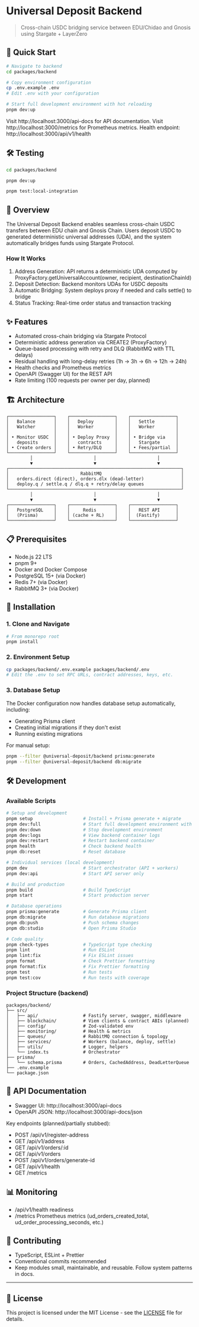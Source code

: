 # Universal Deposit Backend

> Cross-chain USDC bridging service between EDU/Chidao and Gnosis using Stargate + LayerZero

## 🚀 Quick Start

```bash
# Navigate to backend
cd packages/backend

# Copy environment configuration
cp .env.example .env
# Edit .env with your configuration

# Start full development environment with hot reloading
pnpm dev:up
```

Visit http://localhost:3000/api-docs for API documentation.
Visit http://localhost:3000/metrics for Prometheus metrics.
Health endpoint: http://localhost:3000/api/v1/health

## 🛠️ Testing

```bash
cd packages/backend

pnpm dev:up

pnpm test:local-integration
```

## 🎯 Overview

The Universal Deposit Backend enables seamless cross-chain USDC transfers between EDU chain and Gnosis Chain. Users deposit USDC to generated deterministic universal addresses (UDA), and the system automatically bridges funds using Stargate Protocol.

### How It Works

1. Address Generation: API returns a deterministic UDA computed by ProxyFactory.getUniversalAccount(owner, recipient, destinationChainId)
2. Deposit Detection: Backend monitors UDAs for USDC deposits
3. Automatic Bridging: System deploys proxy if needed and calls settle() to bridge
4. Status Tracking: Real-time order status and transaction tracking

## ✨ Features

- Automated cross-chain bridging via Stargate Protocol
- Deterministic address generation via CREATE2 (ProxyFactory)
- Queue-based processing with retry and DLQ (RabbitMQ with TTL delays)
- Residual handling with long-delay retries (1h → 3h → 6h → 12h → 24h)
- Health checks and Prometheus metrics
- OpenAPI (Swagger UI) for the REST API
- Rate limiting (100 requests per owner per day, planned)

## 🏗️ Architecture

```
┌─────────────────┐    ┌─────────────────┐    ┌─────────────────┐
│   Balance       │    │   Deploy        │    │   Settle        │
│   Watcher       │    │   Worker        │    │   Worker        │
│                 │    │                 │    │                 │
│ • Monitor USDC  │    │ • Deploy Proxy  │    │ • Bridge via    │
│   deposits      │    │   contracts     │    │   Stargate      │
│ • Create orders │    │ • Retry/DLQ     │    │ • Fees/partial  │
└─────────────────┘    └─────────────────┘    └─────────────────┘
         │                       │                       │
         ▼                       ▼                       ▼
┌─────────────────────────────────────────────────────────────────┐
│                           RabbitMQ                              │
│   orders.direct (direct), orders.dlx (dead-letter)              │
│   deploy.q / settle.q / dlq.q + retry/delay queues              │
└─────────────────────────────────────────────────────────────────┘
         │                       │                       │
         ▼                       ▼                       ▼
┌─────────────────┐    ┌─────────────────┐    ┌─────────────────┐
│   PostgreSQL    │    │     Redis       │    │   REST API      │
│   (Prisma)      │    │ (cache + RL)    │    │  (Fastify)      │
└─────────────────┘    └─────────────────┘    └─────────────────┘
```

## 📋 Prerequisites

- Node.js 22 LTS
- pnpm 9+
- Docker and Docker Compose
- PostgreSQL 15+ (via Docker)
- Redis 7+ (via Docker)
- RabbitMQ 3+ (via Docker)

## 🔧 Installation

### 1. Clone and Navigate

```bash
# From monorepo root
pnpm install
```

### 2. Environment Setup

```bash
cp packages/backend/.env.example packages/backend/.env
# Edit the .env to set RPC URLs, contract addresses, keys, etc.
```

### 3. Database Setup

The Docker configuration now handles database setup automatically, including:

- Generating Prisma client
- Creating initial migrations if they don't exist
- Running existing migrations

For manual setup:

```bash
pnpm --filter @universal-deposit/backend prisma:generate
pnpm --filter @universal-deposit/backend db:migrate
```

## 🛠️ Development

### Available Scripts

```bash
# Setup and development
pnpm setup                   # Install + Prisma generate + migrate
pnpm dev:full                # Start full development environment with hot reload
pnpm dev:down                # Stop development environment
pnpm dev:logs                # View backend container logs
pnpm dev:restart             # Restart backend container
pnpm health                  # Check backend health
pnpm db:reset                # Reset database

# Individual services (local development)
pnpm dev                     # Start orchestrator (API + workers)
pnpm dev:api                 # Start API server only

# Build and production
pnpm build                   # Build TypeScript
pnpm start                   # Start production server

# Database operations
pnpm prisma:generate         # Generate Prisma client
pnpm db:migrate              # Run database migrations
pnpm db:push                 # Push schema changes
pnpm db:studio               # Open Prisma Studio

# Code quality
pnpm check-types             # TypeScript type checking
pnpm lint                    # Run ESLint
pnpm lint:fix                # Fix ESLint issues
pnpm format                  # Check Prettier formatting
pnpm format:fix              # Fix Prettier formatting
pnpm test                    # Run tests
pnpm test:cov                # Run tests with coverage
```

### Project Structure (backend)

```
packages/backend/
├── src/
│   ├── api/                 # Fastify server, swagger, middleware
│   ├── blockchain/          # Viem clients & contract ABIs (planned)
│   ├── config/              # Zod-validated env
│   ├── monitoring/          # Health & metrics
│   ├── queues/              # RabbitMQ connection & topology
│   ├── services/            # Workers (balance, deploy, settle)
│   ├── utils/               # Logger, helpers
│   └── index.ts             # Orchestrator
├── prisma/
│   └── schema.prisma        # Orders, CachedAddress, DeadLetterQueue
├── .env.example
└── package.json
```

## 📖 API Documentation

- Swagger UI: http://localhost:3000/api-docs
- OpenAPI JSON: http://localhost:3000/api-docs/json

Key endpoints (planned/partially stubbed):

- POST /api/v1/register-address
- GET /api/v1/address
- GET /api/v1/orders/:id
- GET /api/v1/orders
- POST /api/v1/orders/generate-id
- GET /api/v1/health
- GET /metrics

## 📊 Monitoring

- /api/v1/health readiness
- /metrics Prometheus metrics (ud_orders_created_total, ud_order_processing_seconds, etc.)

## 🤝 Contributing

- TypeScript, ESLint + Prettier
- Conventional commits recommended
- Keep modules small, maintainable, and reusable. Follow system patterns in docs.

---

## 📄 License

This project is licensed under the MIT License - see the [LICENSE](../../LICENSE) file for details.
